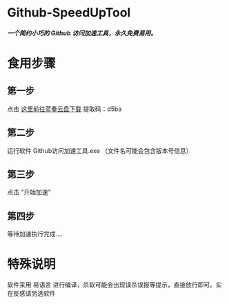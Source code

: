 # Github-SpeedUpTool

##### **一个简约小巧的 Github 访问加速工具，永久免费易用**。

# 食用步骤

## 第一步

点击 [这里前往蓝奏云盘下载](https://wwi.lanzouj.com/b01dbu7yh) 提取码：d5ba

## 第二步

运行软件 Github访问加速工具.exe （文件名可能会包含版本号信息）

## 第三步

点击 "开始加速"

## 第四步

等待加速执行完成....

# 特殊说明

软件采用 易语言 进行编译，杀软可能会出现误杀误报等提示，直接放行即可。实在反感请另选软件
